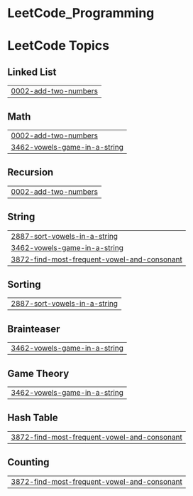 # LeetCode_Programming
<!---LeetCode Topics Start-->
# LeetCode Topics
## Linked List
|  |
| ------- |
| [0002-add-two-numbers](https://github.com/Happy0936/Leetcode_Programming/tree/master/0002-add-two-numbers) |
## Math
|  |
| ------- |
| [0002-add-two-numbers](https://github.com/Happy0936/Leetcode_Programming/tree/master/0002-add-two-numbers) |
| [3462-vowels-game-in-a-string](https://github.com/Happy0936/Leetcode_Programming/tree/master/3462-vowels-game-in-a-string) |
## Recursion
|  |
| ------- |
| [0002-add-two-numbers](https://github.com/Happy0936/Leetcode_Programming/tree/master/0002-add-two-numbers) |
## String
|  |
| ------- |
| [2887-sort-vowels-in-a-string](https://github.com/Happy0936/Leetcode_Programming/tree/master/2887-sort-vowels-in-a-string) |
| [3462-vowels-game-in-a-string](https://github.com/Happy0936/Leetcode_Programming/tree/master/3462-vowels-game-in-a-string) |
| [3872-find-most-frequent-vowel-and-consonant](https://github.com/Happy0936/Leetcode_Programming/tree/master/3872-find-most-frequent-vowel-and-consonant) |
## Sorting
|  |
| ------- |
| [2887-sort-vowels-in-a-string](https://github.com/Happy0936/Leetcode_Programming/tree/master/2887-sort-vowels-in-a-string) |
## Brainteaser
|  |
| ------- |
| [3462-vowels-game-in-a-string](https://github.com/Happy0936/Leetcode_Programming/tree/master/3462-vowels-game-in-a-string) |
## Game Theory
|  |
| ------- |
| [3462-vowels-game-in-a-string](https://github.com/Happy0936/Leetcode_Programming/tree/master/3462-vowels-game-in-a-string) |
## Hash Table
|  |
| ------- |
| [3872-find-most-frequent-vowel-and-consonant](https://github.com/Happy0936/Leetcode_Programming/tree/master/3872-find-most-frequent-vowel-and-consonant) |
## Counting
|  |
| ------- |
| [3872-find-most-frequent-vowel-and-consonant](https://github.com/Happy0936/Leetcode_Programming/tree/master/3872-find-most-frequent-vowel-and-consonant) |
<!---LeetCode Topics End-->